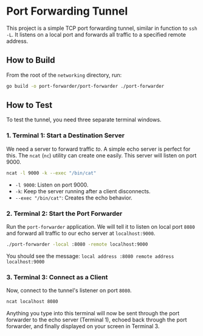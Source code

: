 # Port Forwarding Tunnel

This project is a simple TCP port forwarding tunnel, similar in function to `ssh -L`. It listens on a local port and forwards all traffic to a specified remote address.

## How to Build

From the root of the `networking` directory, run:

```bash
go build -o port-forwarder/port-forwarder ./port-forwarder
```

## How to Test

To test the tunnel, you need three separate terminal windows.

### 1. Terminal 1: Start a Destination Server

We need a server to forward traffic *to*. A simple echo server is perfect for this. The `ncat` (`nc`) utility can create one easily. This server will listen on port 9000.

```bash
ncat -l 9000 -k --exec "/bin/cat"
```
*   `-l 9000`: Listen on port 9000.
*   `-k`: Keep the server running after a client disconnects.
*   `--exec "/bin/cat"`: Creates the echo behavior.

### 2. Terminal 2: Start the Port Forwarder

Run the `port-forwarder` application. We will tell it to listen on local port `8080` and forward all traffic to our echo server at `localhost:9000`.

```bash
./port-forwarder -local :8080 -remote localhost:9000
```

You should see the message: `local address :8080 remote address localhost:9000`

### 3. Terminal 3: Connect as a Client

Now, connect to the tunnel's listener on port `8080`.

```bash
ncat localhost 8080
```

Anything you type into this terminal will now be sent through the port forwarder to the echo server (Terminal 1), echoed back through the port forwarder, and finally displayed on your screen in Terminal 3.
